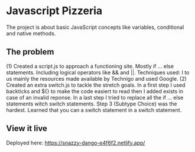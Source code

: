# Javascript Pizzeria
The project is about basic JavaScript concepts like variables, conditional and native methods. 

## The problem
(1)
Created a script.js to approach a functioning site. Mostly if ... else statements. Including logical operators like && and ||. 
Techniques used: I to us mainly the resources made available by Technigo and used Google. 
(2)
Created an extra switch.js to tackle the stretch goals. In a first step I used backticks and ${} to make the code easiert to read then I added exists in case of an invalid reponse. In a last step I tried to replace all the if ... else statements witch switch statements. Step 3 (Subtype Choice) was the hardest. Learned that you can a switch statement in a switch statement. 

## View it live
Deployed here: https://snazzy-dango-e4f6f2.netlify.app/

